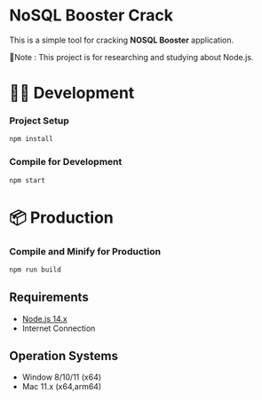 # NoSQL Booster Crack

This is a simple tool for cracking **NOSQL Booster** application.

📝Note : This project is for researching and studying about Node.js.

# 👨‍💻 Development

### Project Setup

```sh
npm install
```
### Compile for Development

```sh
npm start
```

# 📦 Production
### Compile and Minify for Production

```sh
npm run build
```

## Requirements

* [Node.js 14.x](https://nodejs.org/en)
* Internet Connection

## Operation Systems
* Window 8/10/11 (x64)
* Mac 11.x (x64,arm64)
